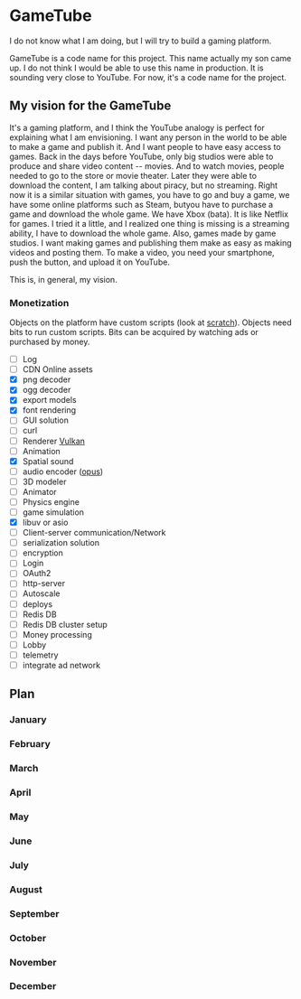# GameTube
I do not know what I am doing, but I will try to build a gaming platform.

GameTube is a code name for this project. This name actually my son came up. I do not think I would be able to use this name in production. It is sounding very close to YouTube. For now, it's a code name for the project.

## My vision for the GameTube

It's a gaming platform, and I think the YouTube analogy is perfect for explaining what I am envisioning. I want any person in the world to be able to make a game and publish it. And I want people to have easy access to games. Back in the days before YouTube, only big studios were able to produce and share video content -- movies. And to watch movies, people needed to go to the store or movie theater. Later they were able to download the content, I am talking about piracy, but no streaming. Right now it is a similar situation with games, you have to go and buy a game, we have some online platforms such as Steam, butyou have to purchase a game and download the whole game. We have Xbox (bata). It is like Netflix for games. I tried it a little, and I realized one thing is missing is a streaming ability, I have to download the whole game. Also, games made by game studios. I want making games and publishing them make as easy as making videos and posting them. To make a video, you need your smartphone, push the button, and upload it on YouTube.

This is, in general, my vision.

### Monetization
Objects on the platform have custom scripts (look at [scratch]( https://en.wikipedia.org/wiki/Scratch_(programming_language))). Objects need bits to run custom scripts. Bits can be acquired by watching ads or purchased by money.

- [ ] Log
- [ ] CDN Online assets
- [x] png decoder
- [x] ogg decoder
- [x] export models
- [x] font rendering
- [ ] GUI solution
- [ ] curl
- [ ] Renderer [Vulkan](https://www.khronos.org/vulkan/)
- [ ] Animation
- [x] Spatial sound
- [ ] audio encoder ([opus](http://opus-codec.org/))
- [ ] 3D modeler
- [ ] Animator
- [ ] Physics engine
- [ ] game simulation
- [x] libuv or asio
- [ ] Client-server communication/Network
- [ ] serialization solution
- [ ] encryption
- [ ] Login
- [ ] OAuth2
- [ ] http-server
- [ ] Autoscale
- [ ] deploys
- [ ] Redis DB
- [ ] Redis DB cluster setup
- [ ] Money processing
- [ ] Lobby
- [ ] telemetry
- [ ] integrate ad network

## Plan
### January
### February
### March
### April
### May
### June
### July
### August
### September
### October
### November
### December
